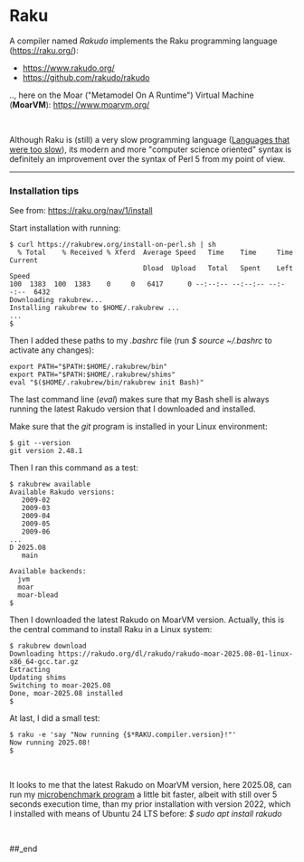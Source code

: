 # Raku

A compiler named _Rakudo_ implements the Raku programming language (https://raku.org/):

- https://www.rakudo.org/
- https://github.com/rakudo/rakudo

.., here on the Moar ("Metamodel On A Runtime") Virtual Machine (**MoarVM**): https://www.moarvm.org/

<br/>

Although Raku is (still) a very slow programming language ([Languages that were too slow](https://github.com/practicalcomputerscience/MicrobenchmarkGPHLlanguages/blob/main/30%20-%20languages%20that%20didn't%20make%20it%20to%20my%20list/README.md#languages-that-were-too-slow)), its modern and more "computer science oriented" syntax is definitely an improvement over the syntax of Perl 5 from my point of view.

---

### Installation tips

See from: https://raku.org/nav/1/install

Start installation with running:

```
$ curl https://rakubrew.org/install-on-perl.sh | sh
  % Total    % Received % Xferd  Average Speed   Time    Time     Time  Current
                                 Dload  Upload   Total   Spent    Left  Speed
100  1383  100  1383    0     0   6417      0 --:--:-- --:--:-- --:--:--  6432
Downloading rakubrew...
Installing rakubrew to $HOME/.rakubrew ...
...
$
```

Then I added these paths to my _.bashrc_ file (run _$ source ~/.bashrc_ to activate any changes):

```
export PATH="$PATH:$HOME/.rakubrew/bin"
export PATH="$PATH:$HOME/.rakubrew/shims"
eval "$($HOME/.rakubrew/bin/rakubrew init Bash)"
```

The last command line (_eval_) makes sure that my Bash shell is always running the latest Rakudo version that I downloaded and installed.

Make sure that the _git_ program is installed in your Linux environment:

```
$ git --version
git version 2.48.1
```

Then I ran this command as a test:

```
$ rakubrew available
Available Rakudo versions:
   2009-02
   2009-03
   2009-04
   2009-05
   2009-06
...
D 2025.08
   main

Available backends:
  jvm
  moar
  moar-blead
$
```

Then I downloaded the latest Rakudo on MoarVM version. Actually, this is the central command to install Raku in a Linux system:

```
$ rakubrew download
Downloading https://rakudo.org/dl/rakudo/rakudo-moar-2025.08-01-linux-x86_64-gcc.tar.gz
Extracting
Updating shims
Switching to moar-2025.08
Done, moar-2025.08 installed
$
```

At last, I did a small test:

```
$ raku -e 'say "Now running {$*RAKU.compiler.version}!"'
Now running 2025.08!
$
```

<br/>

It looks to me that the latest Rakudo on MoarVM version, here 2025.08, can run my [microbenchmark program](https://github.com/practicalcomputerscience/MicrobenchmarkGPHLlanguages/blob/main/03%20-%20source%20code/01%20-%20imperative%20languages/Raku%20(Perl%206)/random_bitstring_and_flexible_password_generator.raku) a little bit faster, albeit with still over 5 seconds execution time, than my prior installation with version 2022, which I installed with means of Ubuntu 24 LTS before: _$ sudo apt install rakudo_

<br/>

##_end

